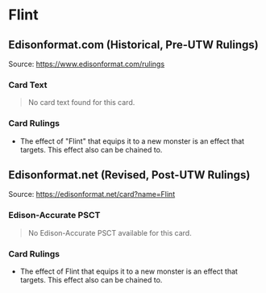 # Flint

## Edisonformat.com (Historical, Pre-UTW Rulings)

Source: https://www.edisonformat.com/rulings

### Card Text

> No card text found for this card.

### Card Rulings

*   The effect of "Flint" that equips it to a new monster is an effect that targets. This effect also can be chained to.

## Edisonformat.net (Revised, Post-UTW Rulings)

Source: https://edisonformat.net/card?name=Flint

### Edison-Accurate PSCT

> No Edison-Accurate PSCT available for this card.

### Card Rulings

*   The effect of Flint that equips it to a new monster is an effect that targets. This effect also can be chained to.
            